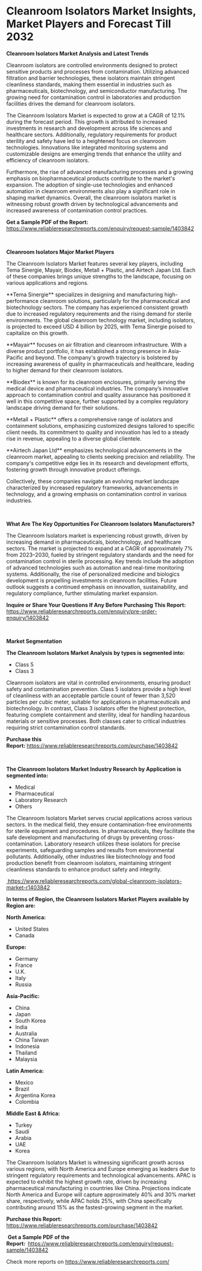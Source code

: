 <p><h1>Cleanroom Isolators Market Insights, Market Players and Forecast Till 2032</h1></p><p><strong>Cleanroom Isolators Market Analysis and Latest Trends</strong></p>
<p><p>Cleanroom isolators are controlled environments designed to protect sensitive products and processes from contamination. Utilizing advanced filtration and barrier technologies, these isolators maintain stringent cleanliness standards, making them essential in industries such as pharmaceuticals, biotechnology, and semiconductor manufacturing. The growing need for contamination control in laboratories and production facilities drives the demand for cleanroom isolators.</p><p>The Cleanroom Isolators Market is expected to grow at a CAGR of 12.1% during the forecast period. This growth is attributed to increased investments in research and development across life sciences and healthcare sectors. Additionally, regulatory requirements for product sterility and safety have led to a heightened focus on cleanroom technologies. Innovations like integrated monitoring systems and customizable designs are emerging trends that enhance the utility and efficiency of cleanroom isolators. </p><p>Furthermore, the rise of advanced manufacturing processes and a growing emphasis on biopharmaceutical products contribute to the market's expansion. The adoption of single-use technologies and enhanced automation in cleanroom environments also play a significant role in shaping market dynamics. Overall, the cleanroom isolators market is witnessing robust growth driven by technological advancements and increased awareness of contamination control practices.</p></p>
<p><strong>Get a Sample PDF of the Report:&nbsp;</strong> <a href="https://www.reliableresearchreports.com/enquiry/request-sample/1403842?utm_campaign=2216&utm_medium=2&utm_source=Github&utm_content=ia&utm_term=28032025&utm_id=cleanroom-isolators">https://www.reliableresearchreports.com/enquiry/request-sample/1403842</a></p>
<p>&nbsp;</p>
<p><strong>Cleanroom Isolators Major Market Players</strong></p>
<p><p>The Cleanroom Isolators Market features several key players, including Tema Sinergie, Mayair, Biodex, Metall + Plastic, and Airtech Japan Ltd. Each of these companies brings unique strengths to the landscape, focusing on various applications and regions.</p><p>**Tema Sinergie** specializes in designing and manufacturing high-performance cleanroom solutions, particularly for the pharmaceutical and biotechnology sectors. The company has experienced consistent growth due to increased regulatory requirements and the rising demand for sterile environments. The global cleanroom technology market, including isolators, is projected to exceed USD 4 billion by 2025, with Tema Sinergie poised to capitalize on this growth.</p><p>**Mayair** focuses on air filtration and cleanroom infrastructure. With a diverse product portfolio, it has established a strong presence in Asia-Pacific and beyond. The company's growth trajectory is bolstered by increasing awareness of quality in pharmaceuticals and healthcare, leading to higher demand for their cleanroom isolators.</p><p>**Biodex** is known for its cleanroom enclosures, primarily serving the medical device and pharmaceutical industries. The company’s innovative approach to contamination control and quality assurance has positioned it well in this competitive space, further supported by a complex regulatory landscape driving demand for their solutions.</p><p>**Metall + Plastic** offers a comprehensive range of isolators and containment solutions, emphasizing customized designs tailored to specific client needs. Its commitment to quality and innovation has led to a steady rise in revenue, appealing to a diverse global clientele.</p><p>**Airtech Japan Ltd** emphasizes technological advancements in the cleanroom market, appealing to clients seeking precision and reliability. The company's competitive edge lies in its research and development efforts, fostering growth through innovative product offerings.</p><p>Collectively, these companies navigate an evolving market landscape characterized by increased regulatory frameworks, advancements in technology, and a growing emphasis on contamination control in various industries.</p></p>
<p>&nbsp;</p>
<p><strong>What Are The Key Opportunities For Cleanroom Isolators Manufacturers?</strong></p>
<p><p>The Cleanroom Isolators market is experiencing robust growth, driven by increasing demand in pharmaceuticals, biotechnology, and healthcare sectors. The market is projected to expand at a CAGR of approximately 7% from 2023–2030, fueled by stringent regulatory standards and the need for contamination control in sterile processing. Key trends include the adoption of advanced technologies such as automation and real-time monitoring systems. Additionally, the rise of personalized medicine and biologics development is propelling investments in cleanroom facilities. Future outlook suggests a continued emphasis on innovation, sustainability, and regulatory compliance, further stimulating market expansion.</p></p>
<p><strong>Inquire or Share Your Questions If Any Before Purchasing This Report:</strong> <a href="https://www.reliableresearchreports.com/enquiry/pre-order-enquiry/1403842?utm_campaign=2216&utm_medium=2&utm_source=Github&utm_content=ia&utm_term=28032025&utm_id=cleanroom-isolators">https://www.reliableresearchreports.com/enquiry/pre-order-enquiry/1403842</a></p>
<p>&nbsp;</p>
<p><strong>Market Segmentation</strong></p>
<p><strong>The Cleanroom Isolators Market Analysis by types is segmented into:</strong></p>
<p><ul><li>Class 5</li><li>Class 3</li></ul></p>
<p><p>Cleanroom isolators are vital in controlled environments, ensuring product safety and contamination prevention. Class 5 isolators provide a high level of cleanliness with an acceptable particle count of fewer than 3,520 particles per cubic meter, suitable for applications in pharmaceuticals and biotechnology. In contrast, Class 3 isolators offer the highest protection, featuring complete containment and sterility, ideal for handling hazardous materials or sensitive processes. Both classes cater to critical industries requiring strict contamination control standards.</p></p>
<p><strong>Purchase this Report:&nbsp;</strong><a href="https://www.reliableresearchreports.com/purchase/1403842?utm_campaign=2216&utm_medium=2&utm_source=Github&utm_content=ia&utm_term=28032025&utm_id=cleanroom-isolators">https://www.reliableresearchreports.com/purchase/1403842</a></p>
<p>&nbsp;</p>
<p><strong>The Cleanroom Isolators Market Industry Research by Application is segmented into:</strong></p>
<p><ul><li>Medical</li><li>Pharmaceutical</li><li>Laboratory Research</li><li>Others</li></ul></p>
<p><p>The Cleanroom Isolators Market serves crucial applications across various sectors. In the medical field, they ensure contamination-free environments for sterile equipment and procedures. In pharmaceuticals, they facilitate the safe development and manufacturing of drugs by preventing cross-contamination. Laboratory research utilizes these isolators for precise experiments, safeguarding samples and results from environmental pollutants. Additionally, other industries like biotechnology and food production benefit from cleanroom isolators, maintaining stringent cleanliness standards to enhance product safety and integrity.</p></p>
<p><a href="https://www.reliableresearchreports.com/global-cleanroom-isolators-market-r1403842?utm_campaign=2216&utm_medium=2&utm_source=Github&utm_content=ia&utm_term=28032025&utm_id=cleanroom-isolators">&nbsp;https://www.reliableresearchreports.com/global-cleanroom-isolators-market-r1403842</a></p>
<p><strong>In terms of Region, the Cleanroom Isolators Market Players available by Region are:</strong></p>
<p>
    <p> <strong> North America: </strong>
        <ul>
            <li>United States</li>
            <li>Canada</li>
        </ul>
        </p> 
    <p> <strong> Europe: </strong>
        <ul>
            <li>Germany</li>
            <li>France</li>
            <li>U.K.</li>
            <li>Italy</li>
            <li>Russia</li>
        </ul>
        </p> 
    <p> <strong> Asia-Pacific: </strong>
        <ul>
            <li>China</li>
            <li>Japan</li>
            <li>South Korea</li>
            <li>India</li>
            <li>Australia</li>
            <li>China Taiwan</li>
            <li>Indonesia</li>
            <li>Thailand</li>
            <li>Malaysia</li>
        </ul>
        </p> 
    <p> <strong> Latin America: </strong>
        <ul>
            <li>Mexico</li>
            <li>Brazil</li>
            <li>Argentina Korea</li>
            <li>Colombia</li>
        </ul>
        </p> 
    <p> <strong> Middle East & Africa: </strong>
        <ul>
            <li>Turkey</li>
            <li>Saudi</li>
            <li>Arabia</li>
            <li>UAE</li>
            <li>Korea</li>
        </ul>
    </p>
    </p>
<p><p>The Cleanroom Isolators Market is witnessing significant growth across various regions, with North America and Europe emerging as leaders due to stringent regulatory requirements and technological advancements. APAC is expected to exhibit the highest growth rate, driven by increasing pharmaceutical manufacturing in countries like China. Projections indicate North America and Europe will capture approximately 40% and 30% market share, respectively, while APAC holds 25%, with China specifically contributing around 15% as the fastest-growing segment in the market.</p></p>
<p><strong>Purchase this Report: </strong><a href="https://www.reliableresearchreports.com/purchase/1403842?utm_campaign=2216&utm_medium=2&utm_source=Github&utm_content=ia&utm_term=28032025&utm_id=cleanroom-isolators">https://www.reliableresearchreports.com/purchase/1403842</a></p>
<p>&nbsp;<strong>Get a Sample PDF of the Report:&nbsp;&nbsp;</strong><a href="https://www.reliableresearchreports.com/enquiry/request-sample/1403842?utm_campaign=2216&utm_medium=2&utm_source=Github&utm_content=ia&utm_term=28032025&utm_id=cleanroom-isolators">https://www.reliableresearchreports.com/enquiry/request-sample/1403842</a></p>
<p><strong></strong></p>
<p>Check more reports on <a href="https://www.reliableresearchreports.com/?utm_campaign=2216&utm_medium=2&utm_source=Github&utm_content=ia&utm_term=28032025&utm_id=cleanroom-isolators">https://www.reliableresearchreports.com/</a></p>